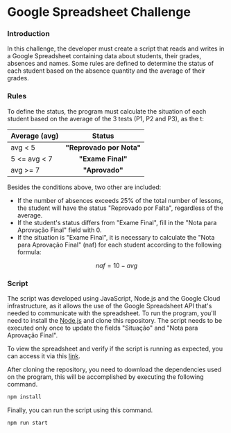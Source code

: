 # Google Spreadsheet Challenge

### Introduction
In this challenge, the developer must create a script that reads and writes in a Google Spreadsheet containing data about students, their grades, absences and names. Some rules are defined to determine the status of each student based on the absence quantity and the average of their grades.

### Rules 
To define the status, the program must calculate the situation of each student based on the average of the 3 tests (P1, P2 and P3), as the t:

Average (avg)|Status
---|:---:
avg < 5|**"Reprovado por Nota"**
5 <= avg < 7|**"Exame Final"**
avg >= 7|**"Aprovado"**

Besides the conditions above, two other are included:
- If the number of absences exceeds 25% of the total number of lessons, the student will have the status "Reprovado por Falta", regardless of the average.
- If the student's status differs from "Exame Final", fill in the "Nota para Aprovação Final" field with 0.
- If the situation is "Exame Final", it is necessary to calculate the "Nota para Aprovação Final" (naf) for each student according to the following formula:

$$naf = 10 - avg$$

### Script
The script was developed using JavaScript, Node.js and the Google Cloud infrastructure, as it allows the use of the Google Spreadsheet API that's needed to communicate with the spreadsheet. To run the program, you'll need to install the [Node.js](https://nodejs.org/en) and clone this repository. The script needs to be executed only once to update the fields "Situação" and "Nota para Aprovação Final".

To view the spreadsheet and verify if the script is running as expected, you can access it via this [link](https://docs.google.com/spreadsheets/d/1RC6UTsH2-2ba4JApiTE39E9XHgnke9wgd7vNVzBT540/edit?usp=sharing).

After cloning the repository, you need to download the dependencies used on the program, this will be accomplished by executing the following command.
```bash
npm install
```
Finally, you can run the script using this command.
```bash
npm run start
```










